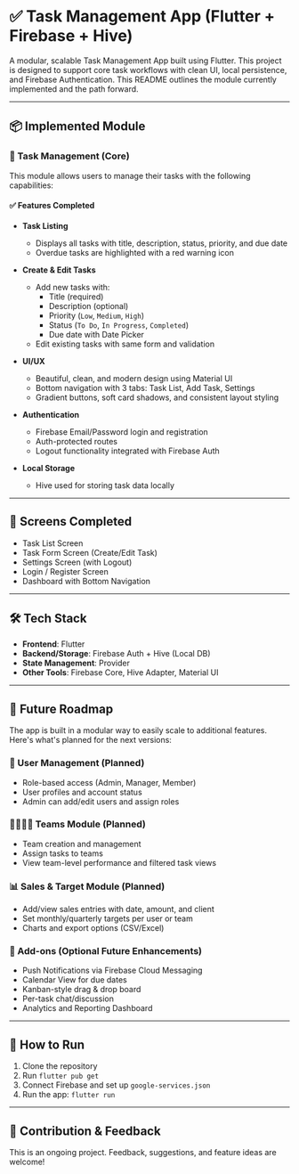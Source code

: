 # ✅ Task Management App (Flutter + Firebase + Hive)

A modular, scalable Task Management App built using Flutter. This project is designed to support core task workflows with clean UI, local persistence, and Firebase Authentication. This README outlines the module currently implemented and the path forward.

---

## 📦 Implemented Module

### 📝 Task Management (Core)

This module allows users to manage their tasks with the following capabilities:

#### ✅ Features Completed

- **Task Listing**
    - Displays all tasks with title, description, status, priority, and due date
    - Overdue tasks are highlighted with a red warning icon

- **Create & Edit Tasks**
    - Add new tasks with:
        - Title (required)
        - Description (optional)
        - Priority (`Low`, `Medium`, `High`)
        - Status (`To Do`, `In Progress`, `Completed`)
        - Due date with Date Picker
    - Edit existing tasks with same form and validation

- **UI/UX**
    - Beautiful, clean, and modern design using Material UI
    - Bottom navigation with 3 tabs: Task List, Add Task, Settings
    - Gradient buttons, soft card shadows, and consistent layout styling

- **Authentication**
    - Firebase Email/Password login and registration
    - Auth-protected routes
    - Logout functionality integrated with Firebase Auth

- **Local Storage**
    - Hive used for storing task data locally

---

## 📱 Screens Completed

- Task List Screen
- Task Form Screen (Create/Edit Task)
- Settings Screen (with Logout)
- Login / Register Screen
- Dashboard with Bottom Navigation

---

## 🛠 Tech Stack

- **Frontend**: Flutter
- **Backend/Storage**: Firebase Auth + Hive (Local DB)
- **State Management**: Provider
- **Other Tools**: Firebase Core, Hive Adapter, Material UI

---

## 🔮 Future Roadmap

The app is built in a modular way to easily scale to additional features. Here's what's planned for the next versions:

### 👥 User Management (Planned)
- Role-based access (Admin, Manager, Member)
- User profiles and account status
- Admin can add/edit users and assign roles

### 👨‍👩‍👧‍👦 Teams Module (Planned)
- Team creation and management
- Assign tasks to teams
- View team-level performance and filtered task views

### 📊 Sales & Target Module (Planned)
- Add/view sales entries with date, amount, and client
- Set monthly/quarterly targets per user or team
- Charts and export options (CSV/Excel)

### 🧠 Add-ons (Optional Future Enhancements)
- Push Notifications via Firebase Cloud Messaging
- Calendar View for due dates
- Kanban-style drag & drop board
- Per-task chat/discussion
- Analytics and Reporting Dashboard

---

## 🚀 How to Run

1. Clone the repository
2. Run `flutter pub get`
3. Connect Firebase and set up `google-services.json`
4. Run the app: `flutter run`

---

## 🙌 Contribution & Feedback

This is an ongoing project. Feedback, suggestions, and feature ideas are welcome!

